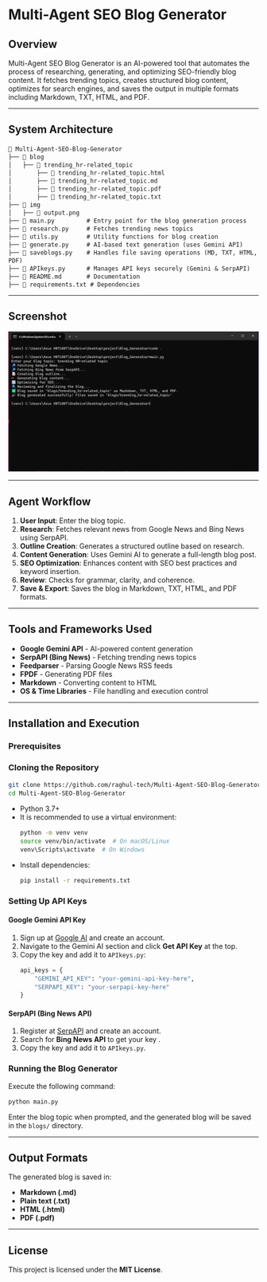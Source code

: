# Multi-Agent SEO Blog Generator

## Overview
Multi-Agent SEO Blog Generator is an AI-powered tool that automates the process of researching, generating, and optimizing SEO-friendly blog content. It fetches trending topics, creates structured blog content, optimizes for search engines, and saves the output in multiple formats including Markdown, TXT, HTML, and PDF.

---

## System Architecture
```
📂 Multi-Agent-SEO-Blog-Generator
├── 📂 blog
│   ├── 📂 trending_hr-related_topic
│       ├── 📄 trending_hr-related_topic.html
│       ├── 📄 trending_hr-related_topic.md
│       ├── 📄 trending_hr-related_topic.pdf
│       ├── 📄 trending_hr-related_topic.txt
├── 📂 img
│   ├── 📄 output.png 
├── 📄 main.py         # Entry point for the blog generation process
├── 📄 research.py     # Fetches trending news topics 
├── 📄 utils.py        # Utility functions for blog creation
├── 📄 generate.py     # AI-based text generation (uses Gemini API)
├── 📄 saveblogs.py    # Handles file saving operations (MD, TXT, HTML, PDF)
├── 📄 APIkeys.py      # Manages API keys securely (Gemini & SerpAPI)
├── 📄 README.md       # Documentation
├── 📄 requirements.txt # Dependencies
```

---

## Screenshot
<p align="center">
  <img src="img/output.png" alt="output"/>
</p>

---

## Agent Workflow
1. **User Input**: Enter the blog topic.
2. **Research**: Fetches relevant news from Google News and Bing News using SerpAPI.
3. **Outline Creation**: Generates a structured outline based on research.
4. **Content Generation**: Uses Gemini AI to generate a full-length blog post.
5. **SEO Optimization**: Enhances content with SEO best practices and keyword insertion.
6. **Review**: Checks for grammar, clarity, and coherence.
7. **Save & Export**: Saves the blog in Markdown, TXT, HTML, and PDF formats.

---

## Tools and Frameworks Used
- **Google Gemini API** - AI-powered content generation
- **SerpAPI (Bing News)** - Fetching trending news topics
- **Feedparser** - Parsing Google News RSS feeds
- **FPDF** - Generating PDF files
- **Markdown** - Converting content to HTML
- **OS & Time Libraries** - File handling and execution control

---

## Installation and Execution
### Prerequisites

### Cloning the Repository
```sh
git clone https://github.com/raghul-tech/Multi-Agent-SEO-Blog-Generator
cd Multi-Agent-SEO-Blog-Generator
```

- Python 3.7+
- It is recommended to use a virtual environment:
  ```sh
  python -m venv venv
  source venv/bin/activate  # On macOS/Linux
  venv\Scripts\activate  # On Windows
  ```
- Install dependencies:
  ```sh
  pip install -r requirements.txt
  ```

### Setting Up API Keys
#### Google Gemini API Key
1. Sign up at [Google AI](https://ai.google.dev/) and create an account.
2. Navigate to the Gemini AI section and click **Get API Key** at the top.
3. Copy the key and add it to `APIkeys.py`:
    ```python
    api_keys = {
        "GEMINI_API_KEY": "your-gemini-api-key-here",
        "SERPAPI_KEY": "your-serpapi-key-here"
    }
    ```

#### SerpAPI (Bing News API)
1. Register at [SerpAPI](https://serpapi.com/) and create an account.
2. Search for **Bing News API** to get your key  .
3. Copy the key and add it to `APIkeys.py`.

### Running the Blog Generator
Execute the following command:
```sh
python main.py
```
Enter the blog topic when prompted, and the generated blog will be saved in the `blogs/` directory.

---

## Output Formats
The generated blog is saved in:
- **Markdown (.md)**
- **Plain text (.txt)**
- **HTML (.html)**
- **PDF (.pdf)**

---

## License
This project is licensed under the **MIT License**.

